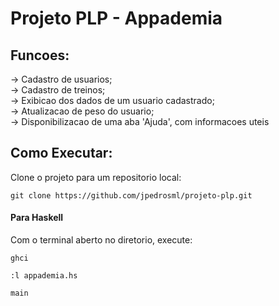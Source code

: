 # Projeto PLP - Appademia

## Funcoes:

-> Cadastro de usuarios;\
-> Cadastro de treinos;\
-> Exibicao dos dados de um usuario cadastrado;\
-> Atualizacao de peso do usuario;\
-> Disponibilizacao de uma aba 'Ajuda', com informacoes uteis

## Como Executar:

Clone o projeto para um repositorio local:
```
git clone https://github.com/jpedrosml/projeto-plp.git
```
#### Para Haskell

Com o terminal aberto no diretorio, execute:
```
ghci
```
```
:l appademia.hs
```
```
main
```
